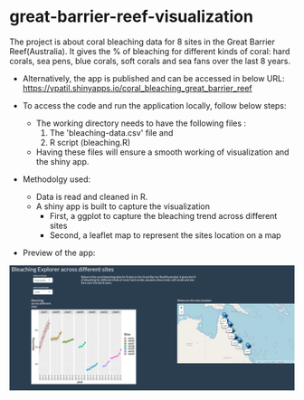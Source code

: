 # great-barrier-reef-visualization

The project is about coral bleaching data for 8 sites in the Great Barrier Reef(Australia). It gives the % of bleaching for different kinds of coral: hard corals, sea pens, blue corals, soft corals and sea fans over the last 8 years.

* Alternatively, the app is published and can be accessed in below URL:
https://vpatil.shinyapps.io/coral_bleaching_great_barrier_reef


* To access the code and run the application locally, follow below steps:

    * The working directory needs to have the following files : 
        1. The 'bleaching-data.csv' file and
        2. R script (bleaching.R)
    * Having these files will ensure a smooth working of visualization and the shiny app.
    
    
* Methodolgy used:
   * Data is read and cleaned in R.
   * A shiny app is built to capture the visualization
      * First, a ggplot to capture the bleaching trend across different sites
      * Second, a leaflet map to represent the sites location on a map

* Preview of the app:

![](images/preview.PNG)
